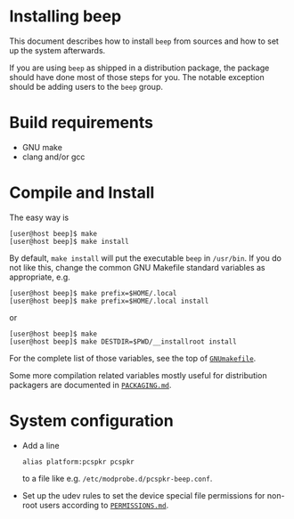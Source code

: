 Installing beep
===============

This document describes how to install `beep` from sources and how to
set up the system afterwards.

If you are using `beep` as shipped in a distribution package, the
package should have done most of those steps for you.  The notable
exception should be adding users to the `beep` group.


Build requirements
==================

  * GNU make
  * clang and/or gcc


Compile and Install
===================

The easy way is

```
[user@host beep]$ make
[user@host beep]$ make install
```

By default, `make install` will put the executable `beep` in
`/usr/bin`.  If you do not like this, change the common GNU Makefile
standard variables as appropriate, e.g.

```
[user@host beep]$ make prefix=$HOME/.local
[user@host beep]$ make prefix=$HOME/.local install
```

or

```
[user@host beep]$ make
[user@host beep]$ make DESTDIR=$PWD/__installroot install
```

For the complete list of those variables, see the top of
[`GNUmakefile`](GNUmakefile).

Some more compilation related variables mostly useful for distribution
packagers are documented in [`PACKAGING.md`](PACKAGING.md).


System configuration
====================

  * Add a line

        alias platform:pcspkr pcspkr

    to a file like e.g. `/etc/modprobe.d/pcspkr-beep.conf`.

  * Set up the udev rules to set the device special file permissions
    for non-root users according to [`PERMISSIONS.md`](PERMISSIONS.md).
